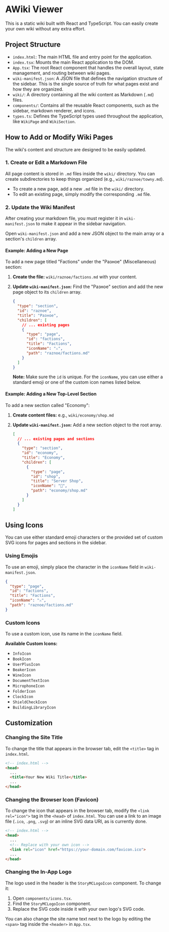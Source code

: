 # AWiki Viewer

This is a static wiki built with React and TypeScript. You can easily create your own wiki without any extra effort.

## Project Structure

-   `index.html`: The main HTML file and entry point for the application.
-   `index.tsx`: Mounts the main React application to the DOM.
-   `App.tsx`: The root React component that handles the overall layout, state management, and routing between wiki pages.
-   `wiki-manifest.json`: A JSON file that defines the navigation structure of the sidebar. This is the single source of truth for what pages exist and how they are organized.
-   `wiki/`: A directory containing all the wiki content as Markdown (`.md`) files.
-   `components/`: Contains all the reusable React components, such as the sidebar, markdown renderer, and icons.
-   `types.ts`: Defines the TypeScript types used throughout the application, like `WikiPage` and `WikiSection`.

## How to Add or Modify Wiki Pages

The wiki's content and structure are designed to be easily updated.

### 1. Create or Edit a Markdown File

All page content is stored in `.md` files inside the `wiki/` directory. You can create subdirectories to keep things organized (e.g., `wiki/raznoe/towny.md`).

-   To create a new page, add a new `.md` file in the `wiki/` directory.
-   To edit an existing page, simply modify the corresponding `.md` file.

### 2. Update the Wiki Manifest

After creating your markdown file, you must register it in `wiki-manifest.json` to make it appear in the sidebar navigation.

Open `wiki-manifest.json` and add a new JSON object to the main array or a section's `children` array.

#### Example: Adding a New Page

To add a new page titled "Factions" under the "Разное" (Miscellaneous) section:

1.  **Create the file:** `wiki/raznoe/factions.md` with your content.

2.  **Update `wiki-manifest.json`:** Find the "Разное" section and add the new page object to its `children` array.

    ```json
    {
      "type": "section",
      "id": "raznoe",
      "title": "Разное",
      "children": [
        // ... existing pages
        {
          "type": "page",
          "id": "factions",
          "title": "Factions",
          "iconName": "⚔️",
          "path": "raznoe/factions.md"
        }
      ]
    }
    ```
    **Note:** Make sure the `id` is unique. For the `iconName`, you can use either a standard emoji or one of the custom icon names listed below.

#### Example: Adding a New Top-Level Section

To add a new section called "Economy":

1.  **Create content files:** e.g., `wiki/economy/shop.md`

2.  **Update `wiki-manifest.json`:** Add a new section object to the root array.

    ```json
    [
      // ... existing pages and sections
      {
        "type": "section",
        "id": "economy",
        "title": "Economy",
        "children": [
          {
            "type": "page",
            "id": "shop",
            "title": "Server Shop",
            "iconName": "🛒",
            "path": "economy/shop.md"
          }
        ]
      }
    ]
    ```

## Using Icons

You can use either standard emoji characters or the provided set of custom SVG icons for pages and sections in the sidebar.

### Using Emojis

To use an emoji, simply place the character in the `iconName` field in `wiki-manifest.json`.

```json
{
  "type": "page",
  "id": "factions",
  "title": "Factions",
  "iconName": "⚔️",
  "path": "raznoe/factions.md"
}
```

### Custom Icons

To use a custom icon, use its name in the `iconName` field.

**Available Custom Icons:**

-   `InfoIcon`
-   `BookIcon`
-   `UserPlusIcon`
-   `BeakerIcon`
-   `WineIcon`
-   `DocumentTextIcon`
-   `MicrophoneIcon`
-   `FolderIcon`
-   `ClockIcon`
-   `ShieldCheckIcon`
-   `BuildingLibraryIcon`

## Customization

### Changing the Site Title

To change the title that appears in the browser tab, edit the `<title>` tag in `index.html`.

```html
<!-- index.html -->
<head>
  ...
  <title>Your New Wiki Title</title>
  ...
</head>
```

### Changing the Browser Icon (Favicon)

To change the icon that appears in the browser tab, modify the `<link rel="icon">` tag in the `<head>` of `index.html`. You can use a link to an image file (`.ico`, `.png`, `.svg`) or an inline SVG data URI, as is currently done.

```html
<!-- index.html -->
<head>
  ...
  <!-- Replace with your own icon -->
  <link rel="icon" href="https://your-domain.com/favicon.ico">
  ...
</head>
```

### Changing the In-App Logo

The logo used in the header is the `StoryMCLogoIcon` component. To change it:

1.  Open `components/icons.tsx`.
2.  Find the `StoryMCLogoIcon` component.
3.  Replace the SVG code inside it with your own logo's SVG code.

You can also change the site name text next to the logo by editing the `<span>` tag inside the `<header>` in `App.tsx`.
